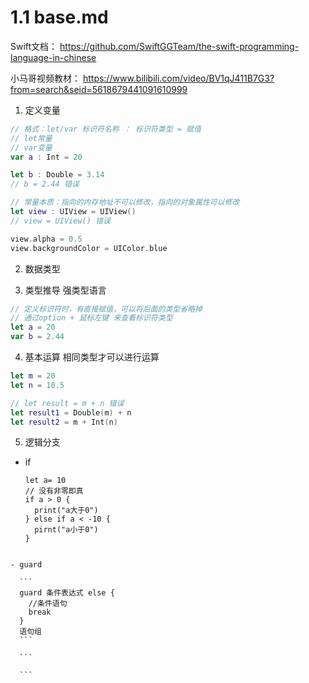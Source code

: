 # 1.1 base.md

Swift文档：
https://github.com/SwiftGGTeam/the-swift-programming-language-in-chinese

小马哥视频教材：
https://www.bilibili.com/video/BV1qJ411B7G3?from=search&seid=5618679441091610999

1. 定义变量

  ```swift
  // 格式：let/var 标识符名称 ： 标识符类型 = 赋值
  // let常量
  // var变量
  var a : Int = 20

  let b : Double = 3.14
  // b = 2.44 错误

  // 常量本质：指向的内存地址不可以修改，指向的对象属性可以修改
  let view : UIView = UIView()
  // view = UIView() 错误

  view.alpha = 0.5
  view.backgroundColor = UIColor.blue
  ```

2. 数据类型

3. 类型推导
  强类型语言

  ```swift
  // 定义标识符时，有直接赋值，可以将后面的类型省略掉
  // 通过option + 鼠标左键 来查看标识符类型
  let a = 20
  var b = 2.44
  ```

4. 基本运算
  相同类型才可以进行运算

  ```swift
  let m = 20
  let n = 10.5

  // let result = m + n 错误
  let result1 = Double(m) + n
  let result2 = m + Int(n)
  ```

5. 逻辑分支

  - if

    ```
    let a= 10
    // 没有非零即真
    if a > 0 {
      print("a大于0")
    } else if a < -10 {
      pirnt("a小于0")
    }
  ```

  - guard

    ```
    guard 条件表达式 else {
      //条件语句
      break
    }  
    语句组
    ```

    ```

    ```
